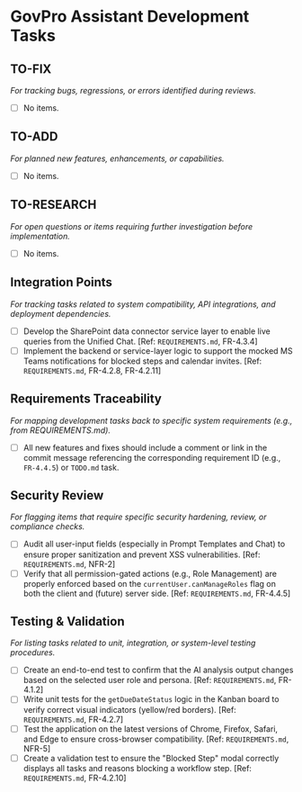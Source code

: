 # GovPro Assistant Development Tasks

## TO-FIX
_For tracking bugs, regressions, or errors identified during reviews._

- [ ] No items.

## TO-ADD
_For planned new features, enhancements, or capabilities._

- [ ] No items.

## TO-RESEARCH
_For open questions or items requiring further investigation before implementation._

- [ ] No items.

## Integration Points
_For tracking tasks related to system compatibility, API integrations, and deployment dependencies._

- [ ] Develop the SharePoint data connector service layer to enable live queries from the Unified Chat. [Ref: `REQUIREMENTS.md`, FR-4.3.4]
- [ ] Implement the backend or service-layer logic to support the mocked MS Teams notifications for blocked steps and calendar invites. [Ref: `REQUIREMENTS.md`, FR-4.2.8, FR-4.2.11]

## Requirements Traceability
_For mapping development tasks back to specific system requirements (e.g., from REQUIREMENTS.md)._

- [ ] All new features and fixes should include a comment or link in the commit message referencing the corresponding requirement ID (e.g., `FR-4.4.5`) or `TODO.md` task.

## Security Review
_For flagging items that require specific security hardening, review, or compliance checks._

- [ ] Audit all user-input fields (especially in Prompt Templates and Chat) to ensure proper sanitization and prevent XSS vulnerabilities. [Ref: `REQUIREMENTS.md`, NFR-2]
- [ ] Verify that all permission-gated actions (e.g., Role Management) are properly enforced based on the `currentUser.canManageRoles` flag on both the client and (future) server side. [Ref: `REQUIREMENTS.md`, FR-4.4.5]

## Testing & Validation
_For listing tasks related to unit, integration, or system-level testing procedures._

- [ ] Create an end-to-end test to confirm that the AI analysis output changes based on the selected user role and persona. [Ref: `REQUIREMENTS.md`, FR-4.1.2]
- [ ] Write unit tests for the `getDueDateStatus` logic in the Kanban board to verify correct visual indicators (yellow/red borders). [Ref: `REQUIREMENTS.md`, FR-4.2.7]
- [ ] Test the application on the latest versions of Chrome, Firefox, Safari, and Edge to ensure cross-browser compatibility. [Ref: `REQUIREMENTS.md`, NFR-5]
- [ ] Create a validation test to ensure the "Blocked Step" modal correctly displays all tasks and reasons blocking a workflow step. [Ref: `REQUIREMENTS.md`, FR-4.2.10]
